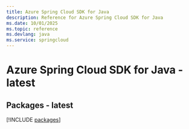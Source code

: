 ```yaml
---
title: Azure Spring Cloud SDK for Java
description: Reference for Azure Spring Cloud SDK for Java
ms.date: 10/01/2025
ms.topic: reference
ms.devlang: java
ms.service: springcloud
---
```

# Azure Spring Cloud SDK for Java - latest
## Packages - latest
[!INCLUDE [packages](spring-cloud-index.md)]